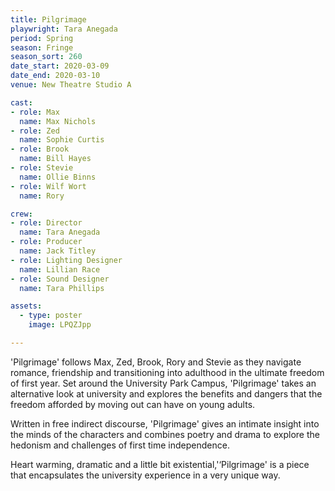 ```yaml
---
title: Pilgrimage
playwright: Tara Anegada
period: Spring
season: Fringe
season_sort: 260
date_start: 2020-03-09
date_end: 2020-03-10
venue: New Theatre Studio A

cast:
- role: Max
  name: Max Nichols
- role: Zed 
  name: Sophie Curtis
- role: Brook
  name: Bill Hayes
- role: Stevie
  name: Ollie Binns
- role: Wilf Wort
  name: Rory

crew: 
- role: Director
  name: Tara Anegada
- role: Producer
  name: Jack Titley
- role: Lighting Designer 
  name: Lillian Race
- role: Sound Designer 
  name: Tara Phillips

assets:
  - type: poster
    image: LPQZJpp

---
```


'Pilgrimage' follows Max, Zed, Brook, Rory and Stevie as they navigate romance, friendship and transitioning into adulthood in the ultimate freedom of first year. Set around the University Park Campus, 'Pilgrimage' takes an alternative look at university and explores the benefits and dangers that the freedom afforded by moving out can have on young adults.

Written in free indirect discourse, 'Pilgrimage' gives an intimate insight into the minds of the characters and combines poetry and drama to explore the hedonism and challenges of first time independence.

Heart warming, dramatic and a little bit existential,'‘Pilgrimage' is a piece that encapsulates the university experience in a very unique way.
